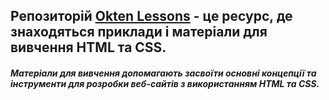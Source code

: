 ## Репозиторій [Okten Lessons](https://github.com/julasweta/okten) - це ресурс, де знаходяться приклади і матеріали для вивчення HTML та CSS. 

##### Матеріали для вивчення допомагають засвоїти основні концепції та інструменти для розробки веб-сайтів з використанням HTML та CSS. 